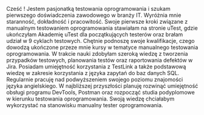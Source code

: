 Cześć ! Jestem pasjonatką testowania oprogramowania i szukam pierwszego doświadczenia zawodowego w branży IT. 
Wyróżnia mnie staranność, dokładność i pracowitość.
Swoje pierwsze kroki związane  z manualnym testowaniem oprogramowania stawiałam na stronie uTest, gdzie ukończyłam Akademię uTest dla początkujących testerów oraz brałam udział w 9 cyklach testowych.
Chętnie podnoszę swoje kwalifikacje, czego dowodzą ukończone przeze mnie kursy w tematyce manualnego testowania oprogramowania.
W trakcie nauki zdobyłam szeroką wiedzę z tworzenia przypadków testowych, planowania testów oraz raportowania defektów w Jira. 
Posiadam umiejętność korzystania z TestLink a także podstawową wiedzę w zakresie korzystania z języka zapytań do baz danych SQL.
Regularnie pracuję nad podwyższeniem swojego poziomu znajomości języka angielskiego. 
W najbliższej przyszłości planuję rozwinąć umiejętność obsługi programu DevTools, Postman oraz rozpocząć studia podyplomowe w kierunku testowania oprogramowania.
Swoją wiedzę chciałabym wykorzystać na stanowisku manualny tester oprogramowania.
